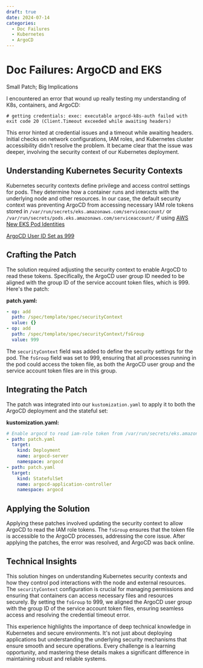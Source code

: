 ```yaml
---
draft: true
date: 2024-07-14
categories:
  - Doc Failures
  - Kubernetes
  - ArgoCD
---
```


# Doc Failures: ArgoCD and EKS

Small Patch; Big Implications

I encountered an error that wound up really testing my understanding of K8s, containers, and ArgoCD:

```
# getting credentials: exec: executable argocd-k8s-auth failed with exit code 20 (Client.Timeout exceeded while awaiting headers)
```

This error hinted at credential issues and a timeout while awaiting headers. Initial checks on network configurations, IAM roles, and Kubernetes cluster accessibility didn't resolve the problem. It became clear that the issue was deeper, involving the security context of our Kubernetes deployment.

## Understanding Kubernetes Security Contexts

Kubernetes security contexts define privilege and access control settings for pods. They determine how a container runs and interacts with the underlying node and other resources. In our case, the default security context was preventing ArgoCD from accessing necessary IAM role tokens stored in `/var/run/secrets/eks.amazonaws.com/serviceaccount/` or `/var/run/secrets/pods.eks.amazonaws.com/serviceaccount/` if using [AWS New EKS Pod Identities](https://docs.aws.amazon.com/eks/latest/userguide/pod-identities.html)


[ArgoCD User ID Set as 999](https://github.com/argoproj/argo-cd/blob/master/Dockerfile#L43-L46)
## Crafting the Patch

The solution required adjusting the security context to enable ArgoCD to read these tokens. Specifically, the ArgoCD user group ID needed to be aligned with the group ID of the service account token files, which is 999. Here's the patch:

**patch.yaml:**
```yaml
- op: add
  path: /spec/template/spec/securityContext
  value: {}
- op: add
  path: /spec/template/spec/securityContext/fsGroup
  value: 999
```

The `securityContext` field was added to define the security settings for the pod. The `fsGroup` field was set to 999, ensuring that all processes running in the pod could access the token file, as both the ArgoCD user group and the service account token files are in this group.

## Integrating the Patch

The patch was integrated into our `kustomization.yaml` to apply it to both the ArgoCD deployment and the stateful set:

**kustomization.yaml:**
```yaml
# Enable argocd to read iam-role token from /var/run/secrets/eks.amazonaws.com/serviceaccount/token, etc
- path: patch.yaml
  target:
    kind: Deployment
    name: argocd-server
    namespace: argocd
- path: patch.yaml
  target:
    kind: StatefulSet
    name: argocd-application-controller
    namespace: argocd
```

## Applying the Solution

Applying these patches involved updating the security context to allow ArgoCD to read the IAM role tokens. The `fsGroup` ensures that the token file is accessible to the ArgoCD processes, addressing the core issue. After applying the patches, the error was resolved, and ArgoCD was back online.

## Technical Insights

This solution hinges on understanding Kubernetes security contexts and how they control pod interactions with the node and external resources. The `securityContext` configuration is crucial for managing permissions and ensuring that containers can access necessary files and resources securely. By setting the `fsGroup` to 999, we aligned the ArgoCD user group with the group ID of the service account token files, ensuring seamless access and resolving the credential timeout error.

This experience highlights the importance of deep technical knowledge in Kubernetes and secure environments. It's not just about deploying applications but understanding the underlying security mechanisms that ensure smooth and secure operations. Every challenge is a learning opportunity, and mastering these details makes a significant difference in maintaining robust and reliable systems.
